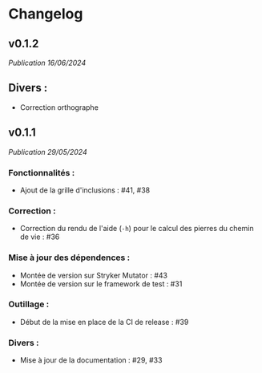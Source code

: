 # Changelog

## v0.1.2
_Publication 16/06/2024_
## Divers :
- Correction orthographe

## v0.1.1
_Publication 29/05/2024_
### Fonctionnalités :
- Ajout de la grille d'inclusions : #41, #38

### Correction :
- Correction du rendu de l'aide (`-h`) pour le calcul des pierres du chemin de vie : #36  

### Mise à jour des dépendences :
- Montée de version sur Stryker Mutator : #43
- Montée de version sur le framework de test : #31

### Outillage :
- Début de la mise en place de la CI de release : #39 

### Divers :
- Mise à jour de la documentation : #29, #33
